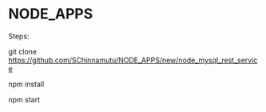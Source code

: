 # NODE_APPS

Steps:

git clone https://github.com/SChinnamutu/NODE_APPS/new/node_mysql_rest_service

npm install

npm start
